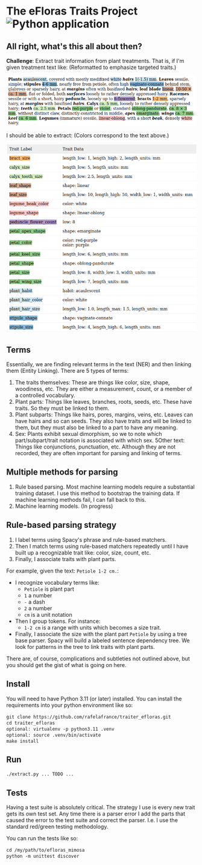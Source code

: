 # The eFloras Traits Project ![Python application](https://github.com/rafelafrance/traiter_efloras/workflows/CI/badge.svg)

## All right, what's this all about then?
**Challenge**: Extract trait information from plant treatments. That is, if I'm given treatment text like: (Reformatted to emphasize targeted traits.)

![Treatment](assets/treatment.png)

I should be able to extract: (Colors correspond to the text above.)

![Treatment](assets/traits.png)

## Terms
Essentially, we are finding relevant terms in the text (NER) and then linking them (Entity Linking). There are 5 types of terms:
1. The traits themselves: These are things like color, size, shape, woodiness, etc. They are either a measurement, count, or a member of a controlled vocabulary.
2. Plant parts: Things like leaves, branches, roots, seeds, etc. These have traits. So they must be linked to them.
3. Plant subparts: Things like hairs, pores, margins, veins, etc. Leaves can have hairs and so can seeds. They also have traits and will be linked to them, but they must also be linked to a part to have any meaning.
4. Sex: Plants exhibit sexual dimorphism, so we to note which part/subpart/trait notation is associated with which sex.
5Other text: Things like conjunctions, punctuation, etc. Although they are not recorded, they are often important for parsing and linking of terms.

## Multiple methods for parsing
1. Rule based parsing. Most machine learning models require a substantial training dataset. I use this method to bootstrap the training data. If machine learning methods fail, I can fall back to this.
2. Machine learning models. (In progress)

## Rule-based parsing strategy
1. I label terms using Spacy's phrase and rule-based matchers.
2. Then I match terms using rule-based matchers repeatedly until I have built up a recognizable trait like: color, size, count, etc.
3. Finally, I associate traits with plant parts.

For example, given the text: `Petiole 1-2 cm.`:
- I recognize vocabulary terms like:
    - `Petiole` is plant part
    - `1` a number
    - `-` a dash
    - `2` a number
    - `cm` is a unit notation
- Then I group tokens. For instance:
    - `1-2 cm` is a range with units which becomes a size trait.
- Finally, I associate the size with the plant part `Petiole` by using a tree base parser. Spacy will build a labeled sentence dependency tree. We look for patterns in the tree to link traits with plant parts.

There are, of course, complications and subtleties not outlined above, but you should get the gist of what is going on here.

## Install
You will need to have Python 3.11 (or later) installed. You can install the requirements into your python environment like so:
```
git clone https://github.com/rafelafrance/traiter_efloras.git
cd traiter_efloras
optional: virtualenv -p python3.11 .venv
optional: source .venv/bin/activate
make install
```

## Run
```
./extract.py ... TODO ...
```

## Tests
Having a test suite is absolutely critical. The strategy I use is every new trait gets its own test set. Any time there is a parser error I add the parts that caused the error to the test suite and correct the parser. I.e. I use the standard red/green testing methodology.

You can run the tests like so:
```
cd /my/path/to/efloras_mimosa
python -m unittest discover
```
